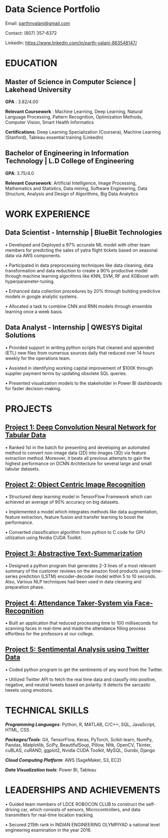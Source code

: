 # Data Science Portfolio

Email: parthnvalani@gmail.com 

Contact: (807) 357-6372

LinkedIn: https://www.linkedin.com/in/parth-valani-863548147/


# EDUCATION
## Master of Science in Computer Science | Lakehead University                                                                                                                  

**GPA** : 3.82/4.00

**Relevant Coursework** : Machine Learning, Deep Learning, Natural Language Processing, Pattern Recognition, Optimization Methods, Computer Vision, Smart Health Informatics


**Certifications**: Deep Learning Specialization (Coursera), Machine Learning (Stanford), Tableau essential training (LinkedIn)

## Bachelor of Engineering in Information Technology | L.D College of Engineering  


**GPA**: 3.75/4.0       


**Relevant Coursework**: Artificial Intelligence, Image Processing, Mathematics and Statistics, Data mining, Software Engineering, Data Structure, Analysis and Design of Algorithms, Big Data Analytics

# WORK EXPERIENCE


## Data Scientist - Internship | BlueBit Technologies


• Developed and Deployed a 97% accurate ML model with other team members for predicting the sales of yatra flight tickets based on seasonal data via AWS components.

• Participated in data preprocessing techniques like data cleaning, data transformation and data reduction to create a 90% productive model through machine learning algorithms like KNN, SVM, RF and XGBoost with hyperparameter-tuning.

• Enhanced data collection procedures by 20% through building predictive models in google analytic systems.

• Allocated a task to combine CNN and RNN models through ensemble learning once a week basis.

## Data Analyst - Internship | QWESYS Digital Solutions

• Provided support in writing python scripts that cleaned and appended (ETL) new files from numerous sources daily that reduced over 14 hours weekly for the operations team.

• Assisted in identifying working capital improvement of $100K through supplier payment terms by updating obsolete SQL queries.

• Presented visualization models to the stakeholder in Power BI dashboards for faster decision-making.

# PROJECTS

## [Project 1: Deep Convolution Neural Network for Tabular Data](https://github.com/parthvalani/DCNN-for-Tabular-data)
•	Ranked 1st in the batch for presenting and developing an automated method to convert non-image data (2D) into images (3D) via feature extraction method. Moreover, it beats all previous attempts to gain the highest performance on DCNN Architecture for several large and small tabular datasets.

## [Project 2: Object Centric Image Recognition](https://github.com/parthvalani/Extreme-Learning-Machine)
•	Structured deep learning model in TensorFlow Framework which can achieved an average of 90% accuracy on big datasets. 

•	Implemented a model which integrates methods like data augmentation, feature extraction, feature fusion and transfer learning to boost the performance.

•	Converted classification algorithm from python to C code for GPU utilization using Nvidia CUDA Toolkit.

## [Project 3: Abstractive Text-Summarization](https://github.com/parthvalani/Text-summarization)
•	Designed a python program that generates 2-3 lines of a most relevant summary of the customer reviews on the amazon food products using time-series prediction (LSTM) encoder-decoder model within 5 to 10 seconds. Also, Various NLP techniques had been used in data cleaning and preparation phase.

## [Project 4: Attendance Taker-System via Face-Recognition](https://github.com/parthvalani/Attendence-Checker-System)
•	Built an application that reduced processing time to 100 milliseconds for scanning faces in real-time and made the attendance filling process effortless for the professors at our college.

## [Project 5: Sentimental Analysis using Twitter Data](https://github.com/parthvalani/Tweet-review-analysis)
•	Coded python program to get the sentiments of any word from the Twitter.

•	Utilized Twitter API to fetch the real time data and classify into positive, negative, and neutral tweets based on polarity. It detects the sarcastic tweets using emotions.

# TECHNICAL SKILLS
**_Programming Languages_**: Python, R, MATLAB, C/C++, SQL, JavaScript, HTML, CSS

**_Packages/Tools_**: Git, TensorFlow, Keras, PyTorch, Scikit-learn, NumPy, Pandas, Matplotlib, SciPy, BeautifulSoup, Pillow, Nltk, OpenCV, Tkinter, cuBLAS, cuRAND, ggplot2, Nvidia CUDA Toolkit, MySQL, Gurobi, Django

**_Cloud Computing Platform_**: AWS (SageMaker, S3, EC2)

**_Data Visualization tools_**: Power BI, Tableau

# LEADERSHIPS AND ACHIEVEMENTS
• Guided team members of LDCE ROBOCON CLUB to construct the self-driving car, which consists of sensors, Microcontrollers, and data transmitters for real-time location tracking.

• Secured 215th rank in INDIAN ENGINEERING OLYMPIYAD a national level engineering examination in the year 2016.

